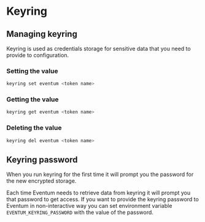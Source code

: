# Keyring

## Managing keyring

Keyring is used as credentials storage for sensitive data that you need to provide to configuration.

### Setting the value

```bash
keyring set eventum <token name>
```

### Getting the value

```bash
keyring get eventum <token name>
```

### Deleting the value

```bash
keyring del eventum <token name>
```

## Keyring password

When you run keyring for the first time it will prompt you the password for the new encrypted storage.

Each time Eventum needs to retrieve data from keyring it will prompt you that password to get access. If you want to provide the keyring password to Eventum in non-interactive way you can set environment variable `EVENTUM_KEYRING_PASSWORD` with the value of the password.